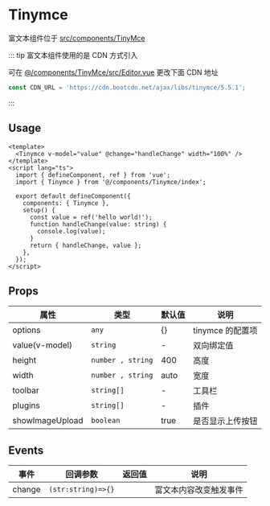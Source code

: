 # Tinymce

富文本组件位于 [src/components/TinyMce](https://github.com/crlang/vue-tony-admin/tree/main/src/components/Tinymce)

::: tip 富文本组件使用的是 CDN 方式引入

可在 [@/components/TinyMce/src/Editor.vue](https://github.com/crlang/vue-tony-admin/tree/main/src/components/Tinymce/src/Editor.vue) 更改下面 CDN 地址

```ts
const CDN_URL = 'https://cdn.bootcdn.net/ajax/libs/tinymce/5.5.1';
```

:::

## Usage

```vue
<template>
  <Tinymce v-model="value" @change="handleChange" width="100%" />
</template>
<script lang="ts">
  import { defineComponent, ref } from 'vue';
  import { Tinymce } from '@/components/Tinymce/index';

  export default defineComponent({
    components: { Tinymce },
    setup() {
      const value = ref('hello world!');
      function handleChange(value: string) {
        console.log(value);
      }
      return { handleChange, value };
    },
  });
</script>
```

## Props

| 属性            | 类型              | 默认值 | 说明             |
| --------------- | ----------------- | ------ | ---------------- |
| options         | `any`             | {}     | tinymce 的配置项 |
| value(v-model)  | `string`          | -      | 双向绑定值       |
| height          | `number , string` | 400    | 高度             |
| width           | `number , string` | auto   | 宽度             |
| toolbar         | `string[]`        | -      | 工具栏           |
| plugins         | `string[]`        | -      | 插件             |
| showImageUpload | `boolean`         | true   | 是否显示上传按钮 |

## Events

| 事件   | 回调参数           | 返回值 | 说明                   |
| ------ | ------------------ | ------ | ---------------------- |
| change | `(str:string)=>{}` |        | 富文本内容改变触发事件 |
